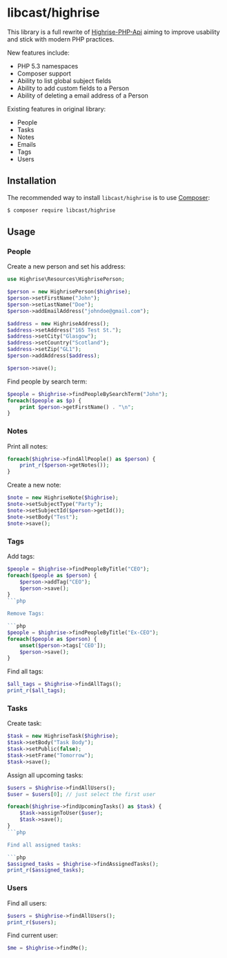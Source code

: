 # libcast/highrise

This library is a full rewrite of [Highrise-PHP-Api](https://github.com/ignaciovazquez/Highrise-PHP-Api) aiming to improve usability and stick with modern PHP practices.

New features include:

* PHP 5.3 namespaces
* Composer support
* Ability to list global subject fields
* Ability to add custom fields to a Person
* Ability of deleting a email address of a Person

Existing features in original library:

* People
* Tasks
* Notes
* Emails
* Tags
* Users


## Installation

The recommended way to install `libcast/highrise` is to use [Composer](https://getcomposer.org):

```bash
$ composer require libcast/highrise
```


## Usage

### People

Create a new person and set his address:
```php
use Highrise\Resources\HighrisePerson;

$person = new HighrisePerson($highrise);
$person->setFirstName("John");
$person->setLastName("Doe");
$person->addEmailAddress("johndoe@gmail.com");

$address = new HighriseAddress();
$address->setAddress("165 Test St.");
$address->setCity("Glasgow");
$address->setCountry("Scotland");
$address->setZip("GL1");
$person->addAddress($address);

$person->save();
```

Find people by search term:
```php
$people = $highrise->findPeopleBySearchTerm("John");
foreach($people as $p) {
    print $person->getFirstName() . "\n";
}
```

### Notes

Print all notes:

```php
foreach($highrise->findAllPeople() as $person) {
    print_r($person->getNotes());
}
```

Create a new note:

```php
$note = new HighriseNote($highrise);
$note->setSubjectType("Party");
$note->setSubjectId($person->getId());
$note->setBody("Test");
$note->save();
```

### Tags

Add tags:

```php
$people = $highrise->findPeopleByTitle("CEO");
foreach($people as $person) {
    $person->addTag("CEO");
    $person->save();
}
```php

Remove Tags:

```php
$people = $highrise->findPeopleByTitle("Ex-CEO");
foreach($people as $person) {
    unset($person->tags['CEO']);
    $person->save();
}
```

Find all tags:

```php
$all_tags = $highrise->findAllTags();
print_r($all_tags);
```

### Tasks

Create task:

```php
$task = new HighriseTask($highrise);
$task->setBody("Task Body");
$task->setPublic(false);
$task->setFrame("Tomorrow");
$task->save();
```

Assign all upcoming tasks:

```php
$users = $highrise->findAllUsers();
$user = $users[0]; // just select the first user

foreach($highrise->findUpcomingTasks() as $task) {
    $task->assignToUser($user);
    $task->save();
}
```php

Find all assigned tasks:

```php
$assigned_tasks = $highrise->findAssignedTasks();
print_r($assigned_tasks);
```

### Users

Find all users:

```php
$users = $highrise->findAllUsers();
print_r($users);
```

Find current user:

```php
$me = $highrise->findMe();
```
